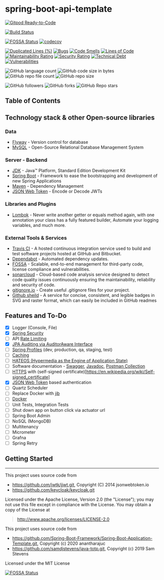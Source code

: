 # spring-boot-api-template 

[![Gitpod Ready-to-Code](https://img.shields.io/badge/Gitpod-ready--to--code-blue?logo=gitpod)](https://gitpod.io/#https://github.com/dangdinhtai0001/spring-boot-api-template/tree/dangdinhtai)

[![Build Status](https://travis-ci.org/dangdinhtai0001/spring-boot-api-template.svg?branch=dangdinhtai)](https://travis-ci.org/dangdinhtai0001/spring-boot-api-template)

[![FOSSA Status](https://app.fossa.com/api/projects/git%2Bgithub.com%2Fdangdinhtai0001%2Fspring-boot-api-template.svg?type=shield)](https://app.fossa.com/projects/git%2Bgithub.com%2Fdangdinhtai0001%2Fspring-boot-api-template?ref=badge_shield)
[![codecov](https://codecov.io/gh/dangdinhtai0001/spring-boot-api-template/branch/dangdinhtai/graph/badge.svg?token=G9KEPDJSFQ)](https://codecov.io/gh/dangdinhtai0001/spring-boot-api-template)

[![Duplicated Lines (%)](https://sonarcloud.io/api/project_badges/measure?project=dangdinhtai0001_spring-boot-api-template&metric=duplicated_lines_density)](https://sonarcloud.io/dashboard?id=dangdinhtai0001_spring-boot-api-template)
[![Bugs](https://sonarcloud.io/api/project_badges/measure?project=dangdinhtai0001_spring-boot-api-template&metric=bugs)](https://sonarcloud.io/dashboard?id=dangdinhtai0001_spring-boot-api-template)
[![Code Smells](https://sonarcloud.io/api/project_badges/measure?project=dangdinhtai0001_spring-boot-api-template&metric=code_smells)](https://sonarcloud.io/dashboard?id=dangdinhtai0001_spring-boot-api-template)
[![Lines of Code](https://sonarcloud.io/api/project_badges/measure?project=dangdinhtai0001_spring-boot-api-template&metric=ncloc)](https://sonarcloud.io/dashboard?id=dangdinhtai0001_spring-boot-api-template)
[![Maintainability Rating](https://sonarcloud.io/api/project_badges/measure?project=dangdinhtai0001_spring-boot-api-template&metric=sqale_rating)](https://sonarcloud.io/dashboard?id=dangdinhtai0001_spring-boot-api-template)
[![Security Rating](https://sonarcloud.io/api/project_badges/measure?project=dangdinhtai0001_spring-boot-api-template&metric=security_rating)](https://sonarcloud.io/dashboard?id=dangdinhtai0001_spring-boot-api-template)
[![Technical Debt](https://sonarcloud.io/api/project_badges/measure?project=dangdinhtai0001_spring-boot-api-template&metric=sqale_index)](https://sonarcloud.io/dashboard?id=dangdinhtai0001_spring-boot-api-template)
[![Vulnerabilities](https://sonarcloud.io/api/project_badges/measure?project=dangdinhtai0001_spring-boot-api-template&metric=vulnerabilities)](https://sonarcloud.io/dashboard?id=dangdinhtai0001_spring-boot-api-template)

![GitHub language count](https://img.shields.io/github/languages/count/dangdinhtai0001/spring-boot-api-template)
![GitHub code size in bytes](https://img.shields.io/github/languages/code-size/dangdinhtai0001/spring-boot-api-template)
![GitHub repo file count](https://img.shields.io/github/directory-file-count/dangdinhtai0001/spring-boot-api-template)
![GitHub repo size](https://img.shields.io/github/repo-size/dangdinhtai0001/spring-boot-api-template)

![GitHub followers](https://img.shields.io/github/followers/dangdinhtai0001?style=social)
![GitHub forks](https://img.shields.io/github/forks/dangdinhtai0001/spring-boot-api-template?style=social)
![GitHub Repo stars](https://img.shields.io/github/stars/dangdinhtai0001/spring-boot-api-template?style=social)


## Table of Contents

## Technology stack & other Open-source libraries

### Data

* 	[Flyway](https://flywaydb.org/) - Version control for database
* 	[MySQL](https://www.mysql.com/) - Open-Source Relational Database Management System

### Server - Backend

* 	[JDK](https://www.oracle.com/java/technologies/javase-jdk11-downloads.html) - Java™ Platform, Standard Edition Development Kit
* 	[Spring Boot](https://spring.io/projects/spring-boot) - Framework to ease the bootstrapping and development of new Spring Applications
* 	[Maven](https://maven.apache.org/) - Dependency Management
* 	[JSON Web Token](https://www.jsonwebtoken.io/) - Encode or Decode JWTs

###  Libraries and Plugins

* 	[Lombok](https://projectlombok.org/) - Never write another getter or equals method again, with one annotation your class has a fully featured builder, Automate your logging variables, and much more.

### External Tools & Services

* 	[Travis CI](https://travis-ci.org/github/dangdinhtai0001/spring-boot-api-template) - A hosted continuous integration service used to build and test software projects hosted at GitHub and Bitbucket.
*	[Dependabot](https://dependabot.com/) - Automated dependency updates.
*	[FOSSA](https://fossa.com/) - Scalable, end-to-end management for third-party code, license compliance and vulnerabilities.
*	[sonarcloud](https://sonarcloud.io/dashboard?id=dangdinhtai0001_spring-boot-api-template) - Cloud-based code analysis service designed to detect code quality issues continuously ensuring the maintainability, reliability and security of code.
* [gitignore.io](https://www.toptal.com/developers/gitignore/api/java,eclipse,intellij) - Create useful .gitignore files for your project.
* [Github sheild](https://shields.io/) - A service for concise, consistent, and legible badges in SVG and raster format, which can easily be included in GitHub readmes

## Features and To-Do

* 	[x] Logger (Console, File)
* 	[x] [Spring Security](https://spring.io/projects/spring-security)
* 	[ ] API [Rate Limiting](https://en.wikipedia.org/wiki/Rate_limiting)
* 	[x] [JPA Auditing via AuditorAware Interface](https://docs.spring.io/spring-data/jpa/docs/1.7.0.DATAJPA-580-SNAPSHOT/reference/html/auditing.html)
* 	[ ] [Spring Profiles](https://docs.spring.io/spring-boot/docs/current/reference/html/spring-boot-features.html#boot-features-profiles) (dev, production, qa, staging, test)
* 	[ ] [Caching](https://docs.spring.io/spring-boot/docs/2.1.6.RELEASE/reference/html/boot-features-caching.html)
* 	[ ] [HATEOS (Hypermedia as the Engine of Application State)](https://en.wikipedia.org/wiki/HATEOAS)
* 	[ ] Software documentation - [Swagger](https://swagger.io/), [Javadoc](https://en.wikipedia.org/wiki/Javadoc), [Postman Collection](https://www.postman.com/collection/)
* 	[ ] [HTTPS](https://en.wikipedia.org/wiki/HTTPS) with (self-signed certificate)[https://en.wikipedia.org/wiki/Self-signed_certificate]
* 	[x] [JSON Web Token](https://www.jsonwebtoken.io/) based authentication
* 	[ ] Quartz Scheduler
* 	[ ] Replace Docker with [jib](https://github.com/GoogleContainerTools/jib)
* 	[ ] [Docker](https://www.docker.com/)
*  [ ] Unit Tests, Integration Tests
* 	[ ] Shut down app on button click via actuator url 
* 	[ ] Spring Boot Admin
* 	[ ] NoSQL (MongoDB)
* 	[ ] Multitenancy
* 	[ ] Micrometer
* 	[ ] Grafna
* 	[ ] Spring Retry

## Getting Started
---

This project uses source code from 
 - https://github.com/jwtk/jjwt.git, Copyright (C) 2014 jsonwebtoken.io
 - https://github.com/keycloak/keycloak.git

Licensed under the Apache License, Version 2.0 (the "License");
you may not use this file except in compliance with the License.
You may obtain a copy of the License at
>http://www.apache.org/licenses/LICENSE-2.0

This project uses source code from
- https://github.com/Spring-Boot-Framework/Spring-Boot-Application-Template.git, Copyright (c) 2020 anantharajuc
- https://github.com/samdjstevens/java-totp.git, Copyright (c) 2019 Sam Stevens

Licensed under the MIT License


[![FOSSA Status](https://app.fossa.com/api/projects/git%2Bgithub.com%2Fdangdinhtai0001%2Fspring-boot-api-template.svg?type=large)](https://app.fossa.com/projects/git%2Bgithub.com%2Fdangdinhtai0001%2Fspring-boot-api-template?ref=badge_large)
